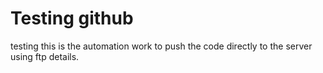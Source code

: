 # Testing github
testing this is the automation work to push the code directly to the server using ftp details.
